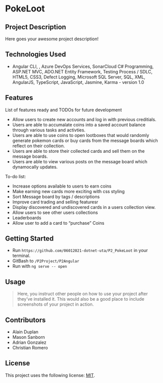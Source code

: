 # PokeLoot

## Project Description

Here goes your awesome project description!

## Technologies Used

* Angular CLI, , Azure DevOps Services, SonarCloud C# Programming, ASP.NET MVC, ADO.NET Entity Framework, Testing Process / SDLC, HTML5, CSS3, Defect Logging, Microsoft SQL Server, SQL, XML, AngularJS, TypeScript, JavaScript, Jasmine, Karma  - version 1.0


## Features

List of features ready and TODOs for future development
* Allow users to create new accounts and log in with previous creditials.
* Users are able to accumalate coins into a saved account balance through various tasks and activties.
* Users are able to use coins to open lootboxes that would randomly generate pokemon cards or buy cards from the message boards which reflect on their collection.
* Users are able to store their collected cards and sell them on the message boards.
* Users are able to view various posts on the message board which dynamocally updates.

To-do list:
* Increase options available to users to earn coins
* Make earning new cards more exciting with css styling
* Sort Message board by tags / descriptions
* Improve card trading and selling featuresr
* Display discovered and undiscovered cards in a users collection view.
* Allow users to see other users collections
* Leaderboards
* Allow user to add a card to “purchase” Coins

## Getting Started
   
* Run `https://github.com/06012021-dotnet-uta/P2_PokeLoot` in your terminal.
* GitBash to `/P2Project/P2Angular`
* Run with `ng serve -- open`

## Usage

> Here, you instruct other people on how to use your project after they’ve installed it. This would also be a good place to include screenshots of your project in action.

## Contributors

* Alain Duplan
* Mason Sanborn
* Adrian Gonzalez
* Christian Romero

## License

This project uses the following license: [MIT](https://opensource.org/licenses/MIT).

